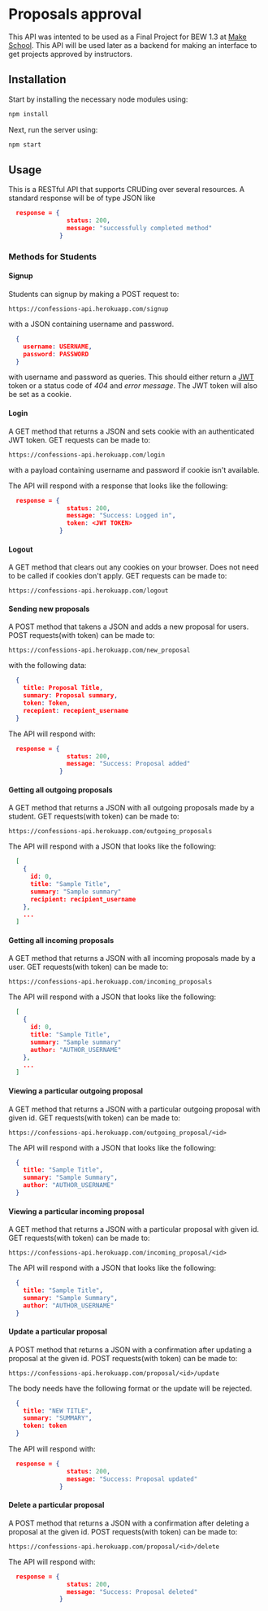 # Proposals approval

This API was intented to be used as a Final Project for BEW 1.3 at [Make School](https://www.makeschool.com). This API will be used later as a backend for making an interface to get projects approved by instructors.

## Installation

Start by installing the necessary node modules using:

```bash
npm install
```

Next, run the server using:

```bash
npm start
```

## Usage

This is a RESTful API that supports CRUDing over several resources. A standard response will be of type JSON like

```JSON
  response = {
                status: 200,
                message: "successfully completed method"
              }
```

### Methods for Students

#### Signup

Students can signup by making a POST request to:

`https://confessions-api.herokuapp.com/signup`

with a JSON containing username and password.

```JSON
  {
    username: USERNAME,
    password: PASSWORD
  }
```

with username and password as queries. This should either return a [JWT](http://www.jwt.io/) token or a status code of *404* and *error message*. The JWT token will also be set as a cookie.

#### Login

A GET method that returns a JSON and sets cookie with an authenticated JWT token. GET requests can be made to:

`https://confessions-api.herokuapp.com/login`

with a payload containing username and password if cookie isn't available.

The API will respond with a response that looks like the following:

```JSON
  response = {
                status: 200,
                message: "Success: Logged in",
                token: <JWT TOKEN>
              }
```

#### Logout

A GET method that clears out any cookies on your browser. Does not need to be called if cookies don't apply. GET requests can be made to:

`https://confessions-api.herokuapp.com/logout`

#### Sending new proposals

A POST method that takens a JSON and adds a new proposal for users. POST requests(with token) can be made to:

`https://confessions-api.herokuapp.com/new_proposal`

with the following data:

```JSON
  {
    title: Proposal Title,
    summary: Proposal summary,
    token: Token,
    recepient: recepient_username
  }
```

The API will respond with:

```JSON
  response = {
                status: 200,
                message: "Success: Proposal added"
              }
```

#### Getting all outgoing proposals

A GET method that returns a JSON with all outgoing proposals made by a student. GET requests(with token) can be made to:

`https://confessions-api.herokuapp.com/outgoing_proposals`

The API will respond with a JSON that looks like the following:

```JSON
  [
    {
      id: 0,
      title: "Sample Title",
      summary: "Sample summary"
      recipient: recipient_username
    },
    ...
  ]
```

#### Getting all incoming proposals

A GET method that returns a JSON with all incoming proposals made by a user. GET requests(with token) can be made to:

`https://confessions-api.herokuapp.com/incoming_proposals`

The API will respond with a JSON that looks like the following:

```JSON
  [
    {
      id: 0,
      title: "Sample Title",
      summary: "Sample summary"
      author: "AUTHOR_USERNAME"
    },
    ...
  ]
```

#### Viewing a particular outgoing proposal

A GET method that returns a JSON with a particular outgoing proposal with given id. GET requests(with token) can be made to:

`https://confessions-api.herokuapp.com/outgoing_proposal/<id>`

The API will respond with a JSON that looks like the following:

```JSON
  {
    title: "Sample Title",
    summary: "Sample Summary",
    author: "AUTHOR_USERNAME"
  }
```

#### Viewing a particular incoming proposal

A GET method that returns a JSON with a particular proposal with given id. GET requests(with token) can be made to:

`https://confessions-api.herokuapp.com/incoming_proposal/<id>`

The API will respond with a JSON that looks like the following:

```JSON
  {
    title: "Sample Title",
    summary: "Sample Summary",
    author: "AUTHOR_USERNAME"
  }
```

#### Update a particular proposal

A POST method that returns a JSON with a confirmation after updating a proposal at the given id. POST requests(with token) can be made to:

`https://confessions-api.herokuapp.com/proposal/<id>/update`

The body needs have the following format or the update will be rejected.

```JSON
  {
    title: "NEW TITLE",
    summary: "SUMMARY",
    token: token
  }
```

The API will respond with:

```JSON
  response = {
                status: 200,
                message: "Success: Proposal updated"
              }
```

#### Delete a particular proposal

A POST method that returns a JSON with a confirmation after deleting a proposal at the given id. POST requests(with token) can be made to:

`https://confessions-api.herokuapp.com/proposal/<id>/delete`

The API will respond with:

```JSON
  response = {
                status: 200,
                message: "Success: Proposal deleted"
              }
```